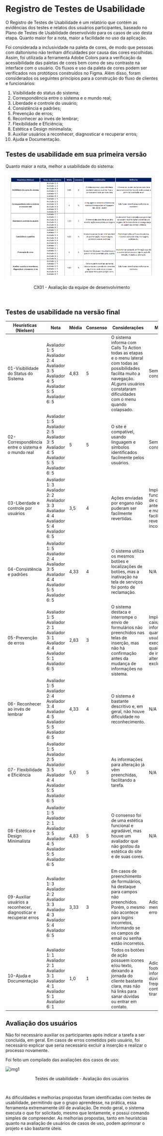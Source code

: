 # Registro de Testes de Usabilidade

O Registro de Testes de Usabilidade é um relatório que contém as evidências dos testes e relatos dos usuários participantes, baseado no Plano de Testes de Usabilidade desenvolvido para os casos de uso desta etapa. Quanto maior for a nota, maior a facilidade no uso da aplicação.

Foi considerada a inclusividade na paleta de cores, de modo que pessoas com daltonismo não tenham dificuldades por causa das cores escolhidas. Assim, foi utilizada a ferramenta Adobe Colors para a verificação da acessibilidade das paletas de cores bem como de seu contraste na interface com o usuário. Os fluxos e uso da paleta de cores podem ser verificados nos protótipos construídos no Figma. Além disso, foram considerados os seguintes princípios para a construção do fluxo de clientes e funcionários:

   1. Visibilidade do status do sistema;
   2. Correspondência entre o sistema e o mundo real;
   3. Liberdade e controle do usuário;
   4. Consistência e padrões;
   5. Prevenção de erros;
   6. Reconhecer ao invés de lembrar;
   7. Flexibilidade e Eficiência;
   8. Estética e Design minimalista;
   9. Auxiliar usuários a reconhecer, diagnosticar e recuperar erros;
   10. Ajuda e Documentação.


## Testes de usabilidade em sua primeira versão

Quanto maior a nota, melhor a usabilidade do sistema:

![img1](https://raw.githubusercontent.com/ICEI-PUC-Minas-PMV-ADS/pmv-ads-2022-1-e2-proj-int-t3-crm-auto/main/docs/img/registro%20de%20testes/CT%2011/CX%20-%20Equipe.png)
<p align="center">CX01 - Avaliação da equipe de desenvolvimento</p>
</br>

## Testes de usabilidade na versão final

| Heurísticas (Nielsen)   |  Nota   |  Média  | Consenso   | Considerações   | Melhorias   |
| ------------------- | --------------------- | -------------------- | -------------------- | -------------------- | -------------------- |
|  01-Visibilidade do Status do Sistema |  Avaliador 1: 5 Avaliador 2: 4 Avaliador 3: 5 Avaliador 4: 5 Avaliador 5: 5 Avaliador 6: 5 | 4,83  | 5   | O sistema informa com Calls To Action todas as etapas e o menu lateral com todas as possibilidades facilita muito a navegação. ALguns usuários constataram dificuldades com o menu quando colapsado.   | Sem melhorias constatadas  |
|  02-Correspondência entre o sistema e o mundo real |  Avaliador 1: 5 Avaliador 2: 5 Avaliador 3: 5 Avaliador 4: 5 Avaliador 5: 5 Avaliador 6: 5 | 5   | 5   | O site é compatível, usando linguagem e símbolos identificados facilmente pelos usuários.      | Sem melhorias constatadas   |
|  03-Liberdade e controle por usuários |  Avaliador 1: 3 Avaliador 2: 2 Avaliador 3: 3 Avaliador 4: 4 Avaliador 5: 4 Avaliador 6: 5 | 3,5  | 4   | Ações enviadas por engano não puderam ser facilmente revertidas.      | Implementar funcionalidades de confirmação antes de ações e maior facilidade de reverter ações incorretas.   |
|  04-Consistência e padrões |  Avaliador 1: 5 Avaliador 2: 4 Avaliador 3: 5 Avaliador 4: 4 Avaliador 5: 5 Avaliador 6: 5 | 4,33   | 4   | O sistema utiliza os mesmos botões e localizações de botões, mas a inativação na tela de serviços foi ponto de reclamação.    | N/A   |
|  05-Prevenção de erros |  Avaliador 1: 5 Avaliador 2: 1 Avaliador 3: 1 Avaliador 4: 4 Avaliador 5: 1 Avaliador 6: 5 | 2,83   | 3  | O sistema destaca e interrompe o envio de formulários não preenchidos nas telas de inserção, mas não há confirmação antes da mudança de informações no sistema.   | Implementar caixas de informação quando o usuário for executar quaiquer ações de inserção, alteração ou exclusão.   |
|  06- Reconhecer ao invés de lembrar |   Avaliador 1: 5 Avaliador 2: 4 Avaliador 3: 4 Avaliador 4: 5 Avaliador 5: 5 Avaliador 6: 5 | 4,33   | 4   | O sistema é bastante descritivo e, em geral, não houve dificuldade no reconhecimento.    | N/A   |
|  07- Flexibilidade e Eficiência  |  Avaliador 1: 5 Avaliador 2: 5 Avaliador 3: 5 Avaliador 4: 4 Avaliador 5: 5 Avaliador 6: 5 | 5,0   | 5   | As informações para alteração já vêm preenchidas, facilitando a tarefa.   | N/A   |
|  08-Estética e Design Minimalista  |  Avaliador 1: 5 Avaliador 2: 1 Avaliador 3: 5 Avaliador 4: 5 Avaliador 5: 5 Avaliador 6: 5 | 4,83   | 5  | O consenso foi de uma estética funcional e agradável, mas houve um avaliador que não gostou da estética do site e de suas cores.   | N/A   |
|  09-Auxiliar usuários a reconhecer, diagnosticar e recuperar erros  |  Avaliador 1: 3 Avaliador 2: 2 Avaliador 3: 3 Avaliador 4: 3 Avaliador 5: 4 Avaliador 6: 5 | 3,33  | 3  |  Em casos de preenchimento de formulários, há destaque para campos não preenchidos. Porém, o mesmo não acontece para logins incorretos, informando se os campos de email ou senha estão incorretos.    | Adicionar mensagens de erro de login.  |
|  10-Ajuda e Documentação  |  Avaliador 1: 1 Avaliador 2: 1 Avaliador 3: 1 Avaliador 4: 1 Avaliador 5: 1 Avaliador 6: 1 | 1,0  | 1  | Todos os botões de ação possuem ícones e/ou texto, deixando a jornada do cliente bastante clara, mas não há links para sanar dúvidas ou entrar em contato.  |  Adicionar footer com informações de dúvidas frequentes e contato para tirar dúvidas.  |

## Avaliação dos usuários

Não foi necessário auxiliar os participantes após indicar a tarefa a ser concluída, em geral. Em casos de erros cometidos pelo usuário, foi necessário explicar que seria necessário excluir a inserção e realizar o processo novamente.

Foi feito um compilado das avaliações dos casos de uso:

![img1](https://raw.githubusercontent.com/ICEI-PUC-Minas-PMV-ADS/pmv-ads-2022-1-e2-proj-int-t3-crm-auto/main/docs/img/registro%20de%20testes/CT%2011/CX-%20Usu%C3%A1rio.png)
<p align="center">Testes de usabilidade - Avaliação dos usuários</p>
</br>

As dificuldades e melhorias propostas foram identificadas com testes de usabilidade, permitindo que o grupo aprendesse, na prática, essa ferramenta extremamente útil de avaliação. De modo geral, o sistema executa o que for solicitado, mesmo que lentamente, e possui comando simples de compreender. As melhorias propostas, tanto em heurístcias quanto na avaliação de usuários de casos de uso, podem aprimorar o projeto e são bastante úteis.
